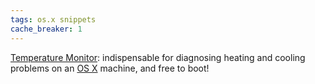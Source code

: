 ```yaml
---
tags: os.x snippets
cache_breaker: 1
---
```


[Temperature Monitor](/wiki/Temperature_Monitor): indispensable for diagnosing heating and cooling problems on an [OS X](/wiki/OS_X) machine, and free to boot!
